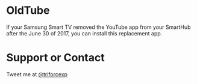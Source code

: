 # OldTube

If your Samsung Smart TV removed the YouTube app from your SmartHub after the June 30 of 2017, you can install this replacement app. 



# Support or Contact

Tweet me at [@triforcexp](https://twitter.com/triforcexp)
